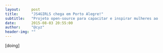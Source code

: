 ```yaml
---
layout:     post
title:      "JS4GIRLS chega em Porto Alegre!"
subtitle:   "Projeto open-source para capacitar e inspirar mulheres ao desenvolvimento web"
date:       2015-08-03 20:55:00
author:     "@cyz"
header-img: ""
---
```

[doing]
